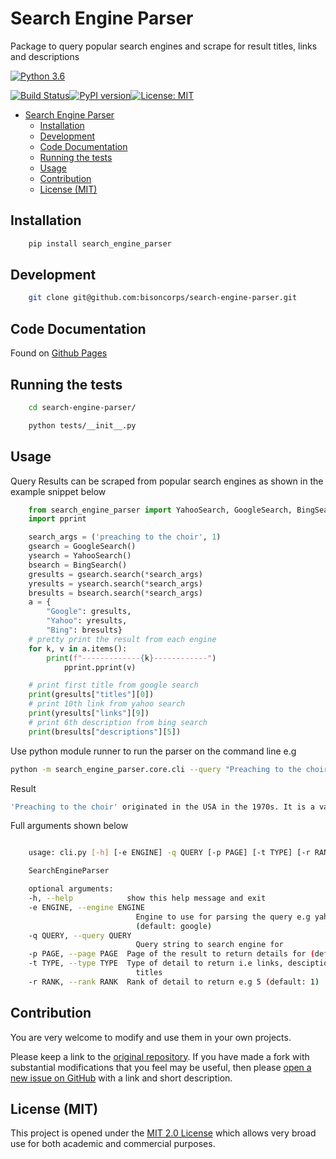 # Search Engine Parser

Package to query popular search engines and scrape for result titles, links and descriptions

[![Python 3.6](https://img.shields.io/badge/python-3.6-blue.svg)](https://www.python.org/downloads/release/python-360/)

[![Build Status](https://travis-ci.com/bisoncorps/search-engine-parser.svg?branch=master)](https://travis-ci.com/bisoncorps/search-engine-parser)[![PyPI version](https://badge.fury.io/py/search-engine-parser.svg)](https://badge.fury.io/py/search-engine-parser)[![License: MIT](https://img.shields.io/badge/License-MIT-yellow.svg)](https://opensource.org/licenses/MIT)

- [Search Engine Parser](#search-engine-parser)
  - [Installation](#installation)
  - [Development](#development)
  - [Code Documentation](#code-documentation)
  - [Running the tests](#running-the-tests)
  - [Usage](#usage)
  - [Contribution](#contribution)
  - [License (MIT)](#license-mit)

## Installation

```bash
    pip install search_engine_parser
```

## Development

```bash
    git clone git@github.com:bisoncorps/search-engine-parser.git
```

## Code Documentation

Found on [Github Pages](https://bisoncorps.github.io/search-engine-parser)

## Running the tests

```bash
    cd search-engine-parser/
```

```bash
    python tests/__init__.py
```

## Usage

Query Results can be scraped from popular search engines as shown in the example snippet below

```python
    from search_engine_parser import YahooSearch, GoogleSearch, BingSearch
    import pprint

    search_args = ('preaching to the choir', 1)
    gsearch = GoogleSearch()
    ysearch = YahooSearch()
    bsearch = BingSearch()
    gresults = gsearch.search(*search_args)
    yresults = ysearch.search(*search_args)
    bresults = bsearch.search(*search_args)
    a = {
        "Google": gresults,
        "Yahoo": yresults,
        "Bing": bresults}
    # pretty print the result from each engine
    for k, v in a.items():
        print(f"-------------{k}------------")
            pprint.pprint(v)

    # print first title from google search
    print(gresults["titles"][0])
    # print 10th link from yahoo search
    print(yresults["links"][9])
    # print 6th description from bing search
    print(bresults["descriptions"][5])
```

Use python module runner to run the parser on the command line e.g

```bash
python -m search_engine_parser.core.cli --query "Preaching to the choir" --engine bing --type descriptions
```

Result

```bash
'Preaching to the choir' originated in the USA in the 1970s. It is a variant of the earlier 'preaching to the converted', which dates from England in the late 1800s and has the same meaning. Origin - the full story 'Preaching to the choir' (also sometimes spelled quire) is of US origin.
```



Full arguments shown below
```bash

    usage: cli.py [-h] [-e ENGINE] -q QUERY [-p PAGE] [-t TYPE] [-r RANK]

    SearchEngineParser

    optional arguments:
    -h, --help            show this help message and exit
    -e ENGINE, --engine ENGINE
                            Engine to use for parsing the query e.g yahoo
                            (default: google)
    -q QUERY, --query QUERY
                            Query string to search engine for
    -p PAGE, --page PAGE  Page of the result to return details for (default: 1)
    -t TYPE, --type TYPE  Type of detail to return i.e links, desciptions or
                            titles
    -r RANK, --rank RANK  Rank of detail to return e.g 5 (default: 1)
```

## Contribution

You are very welcome to modify and use them in your own projects.

Please keep a link to the [original repository](https://github.com/bisoncorps/search-engine-parser). If you have made a fork with substantial modifications that you feel may be useful, then please [open a new issue on GitHub](https://github.com/bisoncorps/search-engine-parser/issues) with a link and short description.

## License (MIT)

This project is opened under the [MIT 2.0 License](https://github.com/bisoncorps/search-engine-parser/blob/master/LICENSE) which allows very broad use for both academic and commercial purposes.
